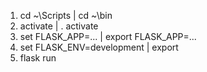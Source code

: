 1. cd ~\Scripts | cd ~\bin
2. activate | . activate
3. set FLASK_APP=... | export FLASK_APP=...
4. set FLASK_ENV=development | export
5. flask run